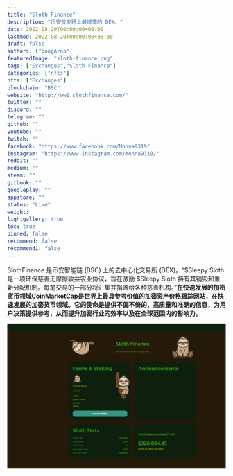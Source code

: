```yaml
---
title: "Sloth Finance"
description: "币安智能链上最懒惰的 DEX。"
date: 2022-08-20T00:00:00+08:00
lastmod: 2022-08-20T00:00:00+08:00
draft: false
authors: ["boogArno"]
featuredImage: "sloth-finance.png"
tags: ["Exchanges","Sloth Finance"]
categories: ["nfts"]
nfts: ["Exchanges"]
blockchain: "BSC"
website: "http://ww1.slothfinance.com/"
twitter: ""
discord: ""
telegram: ""
github: ""
youtube: ""
twitch: ""
facebook: "https://www.facebook.com/Monna9319"
instagram: "https://www.instagram.com/monna9319/"
reddit: ""
medium: ""
steam: ""
gitbook: ""
googleplay: ""
appstore: ""
status: "Live"
weight: 
lightgallery: true
toc: true
pinned: false
recommend: false
recommend1: false
---
```

SlothFinance 是币安智能链 (BSC) 上的去中心化交易所 (DEX)。“$Sleepy Sloth 是一项环保慈善无摩擦收益农业协议，旨在激励 $Sleepy Sloth 持有其销毁和重新分配机制。每笔交易的一部分将汇集并捐赠给各种慈善机构。”**在快速发展的加密货币领域CoinMarketCap是世界上最具参考价值的加密资产价格跟踪网站，在快速发展的加密货币领域。它的使命是提供不偏不倚的，高质量和准确的信息，为用户决策提供参考，从而提升加密行业的效率以及在全球范围内的影响力。**

![slothfinance-dapp-defi-bsc-image2_8005f9e53718f602e7ee1b0ba7ded2e6](slothfinance-dapp-defi-bsc-image2_8005f9e53718f602e7ee1b0ba7ded2e6.png)